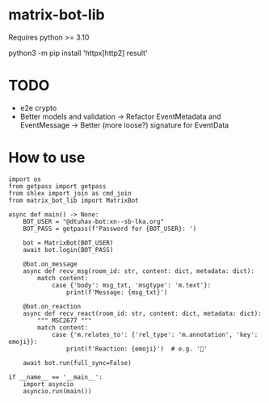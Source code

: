# matrix-bot-lib

Requires python >= 3.10

python3 -m pip install 'httpx[http2] result'

# TODO

* e2e crypto
* Better models and validation
  -> Refactor EventMetadata and EventMessage
  -> Better (more loose?) signature for EventData

# How to use

```python3
import os
from getpass import getpass
from shlex import join as cmd_join
from matrix_bot_lib import MatrixBot

async def main() -> None:
    BOT_USER = "@dtuhax-bot:xn--sb-lka.org"
    BOT_PASS = getpass(f'Password for {BOT_USER}: ')

    bot = MatrixBot(BOT_USER)
    await bot.login(BOT_PASS)

    @bot.on_message
    async def recv_msg(room_id: str, content: dict, metadata: dict):
        match content:
            case {'body': msg_txt, 'msgtype': 'm.text'}:
                print(f'Message: {msg_txt}')

    @bot.on_reaction
    async def recv_react(room_id: str, content: dict, metadata: dict):
        """ MSC2677 """
        match content:
            case {'m.relates_to': {'rel_type': 'm.annotation', 'key': emoji}}:
			    print(f'Reaction: {emoji}')  # e.g. '🚪'

    await bot.run(full_sync=False)

if __name__ == '__main__':
    import asyncio
    asyncio.run(main())
```
